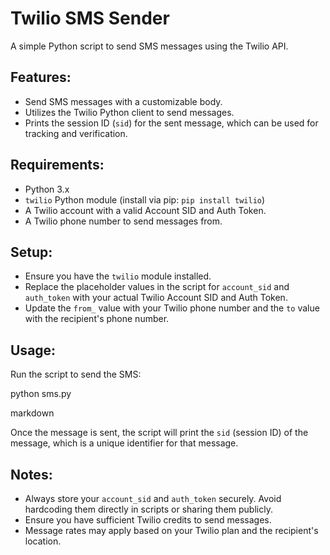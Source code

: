 # Twilio SMS Sender

A simple Python script to send SMS messages using the Twilio API.

## Features:
- Send SMS messages with a customizable body.
- Utilizes the Twilio Python client to send messages.
- Prints the session ID (`sid`) for the sent message, which can be used for tracking and verification.

## Requirements:
- Python 3.x
- `twilio` Python module (install via pip: `pip install twilio`)
- A Twilio account with a valid Account SID and Auth Token.
- A Twilio phone number to send messages from.

## Setup:

- Ensure you have the `twilio` module installed.
- Replace the placeholder values in the script for `account_sid` and `auth_token` with your actual Twilio Account SID and Auth Token.
- Update the `from_` value with your Twilio phone number and the `to` value with the recipient's phone number.

## Usage:

Run the script to send the SMS:

python sms.py

markdown


Once the message is sent, the script will print the `sid` (session ID) of the message, which is a unique identifier for that message.

## Notes:
- Always store your `account_sid` and `auth_token` securely. Avoid hardcoding them directly in scripts or sharing them publicly.
- Ensure you have sufficient Twilio credits to send messages.
- Message rates may apply based on your Twilio plan and the recipient's location.
